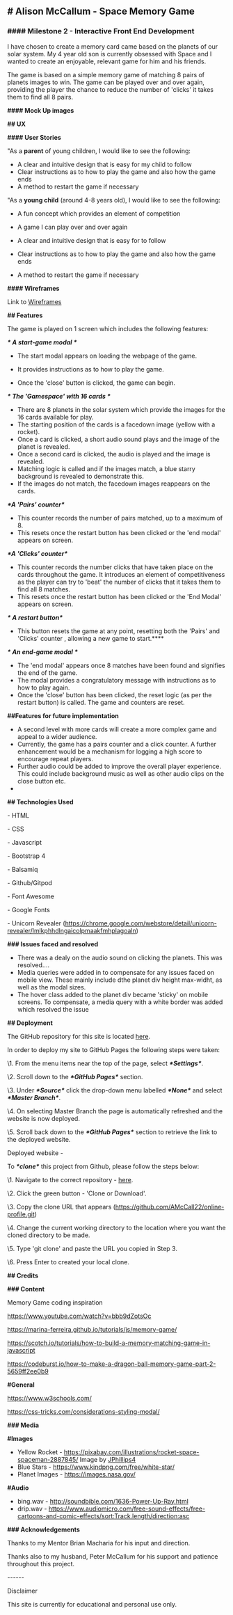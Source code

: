 ## **# Alison McCallum - Space Memory Game**



### **#### Milestone 2 - Interactive Front End Development** 

I have chosen to create a memory card came based on the planets of our solar system.  My 4 year old son is currently obsessed with Space and I wanted to create an enjoyable, relevant game for him and his friends.

The game is based on a simple memory game of matching 8 pairs of planets images to win.  The game can be played over and over again, providing the player the chance to reduce the number of 'clicks' it takes them to find all 8 pairs.

**#### Mock Up images**



**## UX**



**#### User Stories**



"As a **parent** of young children, I would like to see the following:

- A clear and intuitive design that is easy for my child to follow
- Clear instructions as to how to play the game and also how the game ends
- A method to restart the game if necessary



"As a **young child** (around 4-8 years old), I would like to see the following:

- A fun concept which provides an element of competition 

- A game I can play over and over again
- A clear and intuitive design that is easy for to follow
- Clear instructions as to how to play the game and also how the game ends
- A method to restart the game if necessary



**#### Wireframes**



Link to [Wireframes](/Wireframes/Space_Memory_Gamepdf)



**## Features**



The game is played on 1 screen which includes the following features:

***\* A start-game modal \****

- The start modal appears on loading the webpage of the game.

- It provides instructions as to how to play the game.

- Once the 'close' button is clicked, the game can begin.

  

***\* The 'Gamespace' with 16 cards \****

- There are 8 planets in the solar system which provide the images for the 16 cards available for play.
- The starting position of the cards is a facedown image (yellow with a rocket).  
- Once a card is clicked, a short audio sound plays and the image of the planet is revealed.
- Once a second card is clicked, the audio is played and the image is revealed.  
- Matching logic is called and if the images match, a blue starry background is revealed to demonstrate this.
- If the images do not match, the facedown images reappears on the cards.



***\*A 'Pairs' counter\****

- This counter records the number of pairs matched, up to a maximum of 8.
- This resets once the restart button has been clicked or the 'end modal' appears on screen.



***\*A 'Clicks' counter\****

- This counter records the number clicks that have taken place on the cards throughout the game.  It introduces an element of competitiveness as the player can try to 'beat' the number of clicks that it takes them to find all 8 matches.
- This resets once the restart button has been clicked or the 'End Modal' appears on screen.



***\* A restart button\****

- This button resets the game at any point, resetting both the 'Pairs' and 'Clicks' counter , allowing a new game to start.****



***\* An end-game modal \****

- The 'end modal' appears once 8 matches have been found and signifies the end of the game.
- The modal provides a congratulatory message with instructions as to how to play again.
- Once the 'close' button has been clicked, the reset logic (as per the restart button) is called. The game and counters are reset. 



**##Features for future implementation**

- A second level with more cards will create a more complex game and appeal to a wider audience. 
- Currently, the game has a pairs counter and a click counter.  A  further enhancement would be a mechanism for logging a high score to encourage repeat players.
- Further audio could be added to improve the overall player experience. This could include background music as well as other audio clips on the close button etc. 
- 

**## Technologies Used** 

\- HTML

\- CSS

\- Javascript

\- Bootstrap 4

\- Balsamiq

\- Github/Gitpod

\- Font Awesome

\- Google Fonts

\- Unicorn Revealer (https://chrome.google.com/webstore/detail/unicorn-revealer/lmlkphhdlngaicolpmaakfmhplagoaln)



**### Issues faced and resolved**

- There was a dealy on the audio sound on clicking the planets.  This was resolved....
- Media queries were added in to compensate for any issues faced on mobile view.  These mainly include dthe planet div height max-widht, as well as the modal sizes.
- The hover class added to the planet div became 'sticky' on mobile screens.  To compensate, a media query with a white border was added  which resolved the issue



**## Deployment**



The GitHub repository for this site is located [here](https://github.com/AMcCall22/online-profile).



In order to deploy my site to GitHub Pages the following steps were taken:



\1. From the menu items near the top of the page, select ***\*Settings\****.

\2. Scroll down to the ***\*GitHub Pages\**** section.

\3. Under ***\*Source\**** click the drop-down menu labelled ***\*None\**** and select ***\*Master Branch\****.

\4. On selecting Master Branch the page is automatically refreshed and the website is now deployed.

\5. Scroll back down to the ***\*GitHub Pages\**** section to retrieve the link to the deployed website.



Deployed website - 



To ***\*clone\**** this project from Github, please follow the steps below:



\1. Navigate to the correct repository - [here](https://github.com/AMcCall22/online-profile).

\2. Click the green button - 'Clone or Download'.

\3. Copy the clone URL that appears (https://github.com/AMcCall22/online-profile.git)

\4. Change the current working directory to the location where you want the cloned directory to be made.

\5. Type 'git clone' and paste the URL you copied in Step 3.

\6. Press Enter to created your local clone.





**## Credits**



**### Content**

Memory Game coding inspiration

https://www.youtube.com/watch?v=bbb9dZotsOc

https://marina-ferreira.github.io/tutorials/js/memory-game/

https://scotch.io/tutorials/how-to-build-a-memory-matching-game-in-javascript

https://codeburst.io/how-to-make-a-dragon-ball-memory-game-part-2-5659ff2ee0b9

**#General**

https://www.w3schools.com/

https://css-tricks.com/considerations-styling-modal/



**### Media**

**#Images**

- Yellow Rocket - https://pixabay.com/illustrations/rocket-space-spaceman-2887845/  Image by <a href="https://pixabay.com/users/JPhillips4-6689100/?utm_source=link-attribution&amp;utm_medium=referral&amp;utm_campaign=image&amp;utm_content=2887845">JPhillips4</a> 
- Blue Stars - https://www.kindpng.com/free/white-star/ 
- Planet Images - https://images.nasa.gov/



**#Audio**

- bing.wav - http://soundbible.com/1636-Power-Up-Ray.html 
- drip.wav - https://www.audiomicro.com/free-sound-effects/free-cartoons-and-comic-effects/sort:Track.length/direction:asc 



**### Acknowledgements**



Thanks to my Mentor Brian Macharia for his input and direction.



Thanks also to my husband, Peter McCallum for his support and patience throughout this project. 



\------



Disclaimer



This site is currently for educational and personal use only.